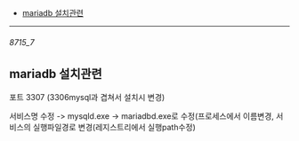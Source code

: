 - [mariadb 설치관련](#8715_7)

---


###### 8715_7

mariadb 설치관련
-

포트 3307 (3306mysql과 겹쳐서 설치시 변경)

서비스명 수정 -> mysqld.exe -> mariadbd.exe로 수정(프로세스에서 이름변경, 서비스의 실행파일경로 변경(레지스트리에서 실행path수정)
